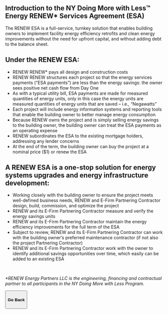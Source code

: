 <div class="main">
        <section>
            <div class="container">


# Introduction to the NY Doing More with Less™ Energy RENEW* Services Agreement (ESA)

The RENEW ESA is a full-service, turnkey solution that enables building owners to implement facility energy efficiency retrofits and clean energy improvements without the need for upfront capital, and without adding debt to the balance sheet.

## Under the RENEW ESA:
- RENEW RENEW* pays all design and construction costs
- RENEW RENEW structures each project so that the energy services payments (“ESA payments”) are less than the energy savings: the owner sees positive net cash flow from Day One
- As with a typical utility bill, ESA payments are made for measured quantities of energy units, only in this case the energy units are measured quantities of energy units that are saved – i.e., “Negawatts”
- Each project will include energy information systems and reporting tools that enable the building owner to better manage energy consumption
- Because RENEW owns the project and is simply selling energy savings to the building owner, the building owner can treat the ESA payments as an operating expense
- RENEW subordinates the ESA to the existing mortgage holders, addressing any lender concerns
- At the end of the term, the building owner can buy the project at a nominal price ($1) or renew the ESA

## A RENEW ESA is a one-stop solution for energy systems upgrades and energy infrastructure development:
- Working closely with the building owner to ensure the project meets well-defined business needs, RENEW and E-Firm Partnering Contractor design, build, commission, and optimize the project
- RENEW and its E-Firm Partnering Contractor measure and verify the energy savings units
- RENEW and its E-Firm Partnering Contractor maintain the energy efficiency improvements for the full term of the ESA
- Subject to review, RENEW and its E-Firm Partnering Contractor can work with the building owner’s preferred maintenance contractor (if not also the project Partnering Contractor)
- RENEW and its E-Firm Partnering Contractor work with the owner to identify additional savings opportunities over time, which easily can be added to an existing ESA

<br>

<i>

*RENEW Energy Partners LLC is the engineering, financing and contractual partner to all participants in the NY Doing More with Less Program.

</i>

<button onclick="goBack()" type="button" class="btn btn-default" aria-label="Go Back">
  <span class="glyphicon glyphicon-arrow-left" aria-hidden="true"></span>
 <h4>Go Back</h4>
</button>
